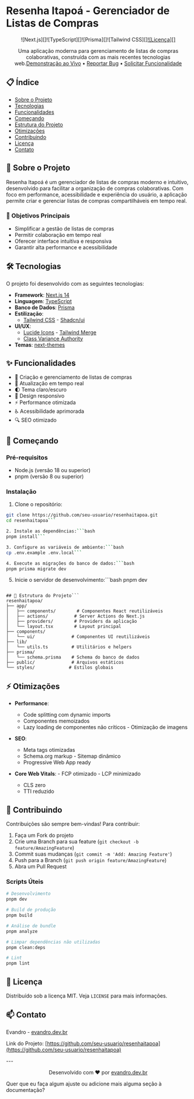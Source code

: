 # Resenha Itapoá - Gerenciador de Listas de Compras

<div align="center">

![Next.js][]![TypeScript][]![Prisma][]![Tailwind CSS][][![Licença][]](./LICENSE)

Uma aplicação moderna para gerenciamento de listas de compras colaborativas, construída com as mais recentes tecnologias web.[Demonstração ao Vivo](https://resenhaitapoa.com.br) • [Reportar Bug](https://github.com/seu-usuario/resenhaitapoa/issues) • [Solicitar Funcionalidade](https://github.com/seu-usuario/resenhaitapoa/issues)

</div>

## 📋 Índice

- [Sobre o Projeto](#-sobre-o-projeto)
- [Tecnologias](#-tecnologias)
- [Funcionalidades](#-funcionalidades)
- [Começando](#-começando)
- [Estrutura do Projeto](#-estrutura-do-projeto)
- [Otimizações](#-otimizações)
- [Contribuindo](#-contribuindo)
- [Licença](#-licença)
- [Contato](#-contato)

## 🚀 Sobre o Projeto

Resenha Itapoá é um gerenciador de listas de compras moderno e intuitivo, desenvolvido para facilitar a organização de compras colaborativas. Com foco em performance, acessibilidade e experiência do usuário, a aplicação permite criar e gerenciar listas de compras compartilháveis em tempo real.

### 🎯 Objetivos Principais

- Simplificar a gestão de listas de compras
- Permitir colaboração em tempo real
- Oferecer interface intuitiva e responsiva
- Garantir alta performance e acessibilidade

## 🛠 Tecnologias

O projeto foi desenvolvido com as seguintes tecnologias:

- **Framework**: [Next.js 14](https://nextjs.org/)
- **Linguagem**: [TypeScript](https://www.typescriptlang.org/)
- **Banco de Dados**: [Prisma](https://www.prisma.io/)
- **Estilização**: 
  - [Tailwind CSS](https://tailwindcss.com/)  - [Shadcn/ui](https://ui.shadcn.com/)
- **UI/UX**:
  - [Lucide Icons](https://lucide.dev/)  - [Tailwind Merge](https://github.com/dcastil/tailwind-merge)
  - [Class Variance Authority](https://cva.style/docs)
- **Temas**: [next-themes](https://github.com/pacocoursey/next-themes)

## ✨ Funcionalidades

- 📝 Criação e gerenciamento de listas de compras
- 🔄 Atualização em tempo real
- 🌓 Tema claro/escuro
- 📱 Design responsivo
- ⚡ Performance otimizada
- ♿ Acessibilidade aprimorada
- 🔍 SEO otimizado

## 🚦 Começando

### Pré-requisitos

- Node.js (versão 18 ou superior)
- pnpm (versão 8 ou superior)

### Instalação

1. Clone o repositório:
```bash
git clone https://github.com/seu-usuario/resenhaitapoa.git
cd resenhaitapoa```

2. Instale as dependências:```bash
pnpm install```

3. Configure as variáveis de ambiente:```bash
cp .env.example .env.local```

4. Execute as migrações do banco de dados:```bash
pnpm prisma migrate dev
```

5. Inicie o servidor de desenvolvimento:```bash
pnpm dev
```

## 📁 Estrutura do Projeto```
resenhaitapoa/
├── app/
│   ├── components/        # Componentes React reutilizáveis
│   ├── actions/          # Server Actions do Next.js
│   ├── providers/        # Providers da aplicação
│   └── layout.tsx        # Layout principal
├── components/
│   └── ui/              # Componentes UI reutilizáveis
├── lib/
│   └── utils.ts         # Utilitários e helpers
├── prisma/
│   └── schema.prisma    # Schema do banco de dados
├── public/              # Arquivos estáticos
└── styles/             # Estilos globais
```

## ⚡ Otimizações

- **Performance**:
  - Code splitting com dynamic imports
  - Componentes memoizados
  - Lazy loading de componentes não críticos  - Otimização de imagens  
- **SEO**:
  - Meta tags otimizadas
  - Schema.org markup  - Sitemap dinâmico
  - Progressive Web App ready

- **Core Web Vitals**:  - FCP otimizado  - LCP minimizado
  - CLS zero
  - TTI reduzido

## 🤝 Contribuindo

Contribuições são sempre bem-vindas! Para contribuir:

1. Faça um Fork do projeto
2. Crie uma Branch para sua feature (`git checkout -b feature/AmazingFeature`)
3. Commit suas mudanças (`git commit -m 'Add: Amazing Feature'`)
4. Push para a Branch (`git push origin feature/AmazingFeature`)
5. Abra um Pull Request

### Scripts Úteis

```bash
# Desenvolvimento
pnpm dev

# Build de produção
pnpm build

# Análise de bundle
pnpm analyze

# Limpar dependências não utilizadas
pnpm clean:deps

# Lint
pnpm lint
```

## 📄 Licença

Distribuído sob a licença MIT. Veja `LICENSE` para mais informações.

## 📫 Contato

Evandro - [evandro.dev.br](https://evandro.dev.br)

Link do Projeto: [https://github.com/seu-usuario/resenhaitapoa](https://github.com/seu-usuario/resenhaitapoa)

---<div align="center">
  Desenvolvido com ❤️ por <a href="https://evandro.dev.br">evandro.dev.br</a>
</div>

Quer que eu faça algum ajuste ou adicione mais alguma seção à documentação?
